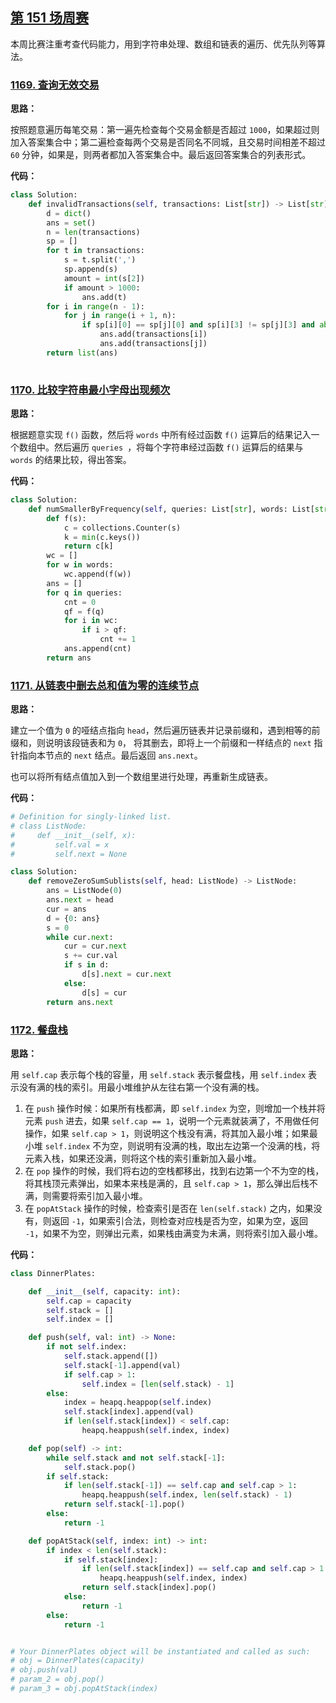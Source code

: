 ## [第 151 场周赛](https://leetcode-cn.com/contest/weekly-contest-151)

本周比赛注重考查代码能力，用到字符串处理、数组和链表的遍历、优先队列等算法。

### [1169. 查询无效交易](https://leetcode-cn.com/contest/weekly-contest-151/problems/invalid-transactions)

**思路：**

按照题意遍历每笔交易：第一遍先检查每个交易金额是否超过 `1000`，如果超过则加入答案集合中；第二遍检查每两个交易是否同名不同城，且交易时间相差不超过 `60` 分钟，如果是，则两者都加入答案集合中。最后返回答案集合的列表形式。


**代码：**
```python
class Solution:
    def invalidTransactions(self, transactions: List[str]) -> List[str]:
        d = dict()
        ans = set()
        n = len(transactions)
        sp = []
        for t in transactions:
            s = t.split(',')
            sp.append(s)
            amount = int(s[2])
            if amount > 1000:
                ans.add(t)
        for i in range(n - 1):
            for j in range(i + 1, n):
                if sp[i][0] == sp[j][0] and sp[i][3] != sp[j][3] and abs(int(sp[i][1]) - int(sp[j][1])) <= 60:
                    ans.add(transactions[i])
                    ans.add(transactions[j])
        return list(ans)
                
```
### [1170. 比较字符串最小字母出现频次](https://leetcode-cn.com/contest/weekly-contest-151/problems/compare-strings-by-frequency-of-the-smallest-character)

**思路：**

根据题意实现 `f()` 函数，然后将 `words` 中所有经过函数 `f()` 运算后的结果记入一个数组中。然后遍历 `queries `，将每个字符串经过函数 `f()` 运算后的结果与 `words` 的结果比较，得出答案。


**代码：**
```python
class Solution:
    def numSmallerByFrequency(self, queries: List[str], words: List[str]) -> List[int]:
        def f(s):
            c = collections.Counter(s)
            k = min(c.keys())
            return c[k]
        wc = []
        for w in words:
            wc.append(f(w))
        ans = []
        for q in queries:
            cnt = 0
            qf = f(q)
            for i in wc:
                if i > qf:
                    cnt += 1
            ans.append(cnt)
        return ans
```


### [1171. 从链表中删去总和值为零的连续节点](https://leetcode-cn.com/contest/weekly-contest-151/problems/remove-zero-sum-consecutive-nodes-from-linked-list)

**思路：**

建立一个值为 `0` 的哑结点指向 `head`，然后遍历链表并记录前缀和，遇到相等的前缀和，则说明该段链表和为 `0`， 将其删去，即将上一个前缀和一样结点的 `next` 指针指向本节点的 `next` 结点。最后返回 `ans.next`。

也可以将所有结点值加入到一个数组里进行处理，再重新生成链表。


**代码：**
```python
# Definition for singly-linked list.
# class ListNode:
#     def __init__(self, x):
#         self.val = x
#         self.next = None

class Solution:
    def removeZeroSumSublists(self, head: ListNode) -> ListNode:
        ans = ListNode(0)
        ans.next = head
        cur = ans
        d = {0: ans}
        s = 0
        while cur.next:
            cur = cur.next
            s += cur.val
            if s in d:
                d[s].next = cur.next
            else:
                d[s] = cur
        return ans.next
```


### [1172. 餐盘栈](https://leetcode-cn.com/contest/weekly-contest-151/problems/dinner-plate-stacks)

**思路：**

用 `self.cap` 表示每个栈的容量，用 `self.stack` 表示餐盘栈，用 `self.index` 表示没有满的栈的索引。用最小堆维护从左往右第一个没有满的栈。

1. 在 `push` 操作时候：如果所有栈都满，即 `self.index` 为空，则增加一个栈并将元素 `push` 进去，如果 `self.cap == 1`，说明一个元素就装满了，不用做任何操作，如果 `self.cap > 1`，则说明这个栈没有满，将其加入最小堆；如果最小堆 `self.index` 不为空，则说明有没满的栈，取出左边第一个没满的栈，将元素入栈，如果还没满，则将这个栈的索引重新加入最小堆。
2. 在 `pop` 操作的时候，我们将右边的空栈都移出，找到右边第一个不为空的栈，将其栈顶元素弹出，如果本来栈是满的，且 `self.cap > 1`，那么弹出后栈不满，则需要将索引加入最小堆。
3. 在 `popAtStack` 操作的时候，检查索引是否在 `len(self.stack)` 之内，如果没有，则返回 `-1`，如果索引合法，则检查对应栈是否为空，如果为空，返回 `-1`，如果不为空，则弹出元素，如果栈由满变为未满，则将索引加入最小堆。


**代码：**
```python
class DinnerPlates:

    def __init__(self, capacity: int):
        self.cap = capacity
        self.stack = []
        self.index = []

    def push(self, val: int) -> None:
        if not self.index:
            self.stack.append([])
            self.stack[-1].append(val)
            if self.cap > 1:
                self.index = [len(self.stack) - 1]
        else:
            index = heapq.heappop(self.index)
            self.stack[index].append(val)
            if len(self.stack[index]) < self.cap:
                heapq.heappush(self.index, index)

    def pop(self) -> int:
        while self.stack and not self.stack[-1]:
            self.stack.pop()
        if self.stack:
            if len(self.stack[-1]) == self.cap and self.cap > 1:
                heapq.heappush(self.index, len(self.stack) - 1)
            return self.stack[-1].pop()
        else:
            return -1

    def popAtStack(self, index: int) -> int:
        if index < len(self.stack):
            if self.stack[index]:
                if len(self.stack[index]) == self.cap and self.cap > 1:
                    heapq.heappush(self.index, index)
                return self.stack[index].pop()
            else:
                return -1
        else:
            return -1


# Your DinnerPlates object will be instantiated and called as such:
# obj = DinnerPlates(capacity)
# obj.push(val)
# param_2 = obj.pop()
# param_3 = obj.popAtStack(index)
```


